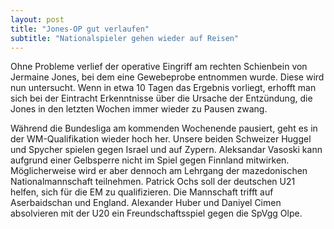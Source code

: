 ```yaml
---
layout: post
title: "Jones-OP gut verlaufen"
subtitle: "Nationalspieler gehen wieder auf Reisen"
---
```


Ohne Probleme verlief der operative Eingriff am rechten Schienbein von Jermaine Jones, bei dem eine Gewebeprobe entnommen wurde. Diese wird nun untersucht. Wenn in etwa 10 Tagen das Ergebnis vorliegt, erhofft man sich bei der Eintracht Erkenntnisse über die Ursache der Entzündung, die Jones in den letzten Wochen immer wieder zu Pausen zwang.

Während die Bundesliga am kommenden Wochenende pausiert, geht es in der WM-Qualifikation wieder hoch her. Unsere beiden Schweizer Huggel und Spycher spielen gegen Israel und auf Zypern. Aleksandar Vasoski kann aufgrund einer Gelbsperre nicht im Spiel gegen Finnland mitwirken. Möglicherweise wird er aber dennoch am Lehrgang der mazedonischen Nationalmannschaft teilnehmen. Patrick Ochs soll der deutschen U21 helfen, sich für die EM zu qualifizieren. Die Mannschaft trifft auf Aserbaidschan und England. Alexander Huber und Daniyel Cimen absolvieren mit der U20 ein Freundschaftsspiel gegen die SpVgg Olpe.
